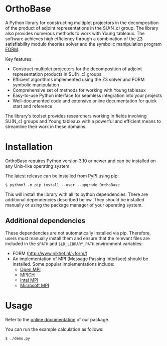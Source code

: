 # OrthoBase

A Python library for constructing multiplet projectors in the decomposition of
the product of adjoint representations in the SU(N_c) group. The library also
provides numerous methods to work with Young tableaux. The software achieves
high efficiency through a combination of the
[Z3](https://www.microsoft.com/en-us/research/project/z3-3/) satisfiability
modulo theories solver and the symbolic manipulation program
[FORM](https://www.nikhef.nl/~form/).

Key features:
- Construct multiplet projectors for the decomposition of adjoint
representation products in SU(N_c) groups
- Efficient algorithms implemented using the Z3 solver and FORM symbolic
manipulation
- Comprehensive set of methods for working with Young tableaux
- Easy-to-use Python interface for seamless integration into your projects
- Well-documented code and extensive online documentation for quick start and
reference

The library's toolset provides researchers working in fields involving SU(N_c)
groups and Young tableaux with a powerful and efficient means to streamline
their work in these domains.

# Installation

OrthoBase requires Python version 3.10 or newer and can be installed on any
Unix-like operating system.

The latest release can be installed from [PyPI] using [pip]:

	$ python3 -m pip install --user --upgrade OrthoBase

This will install the library with all its python dependencies. There are
additional dependencies described below. They should be installed manually or
using the package manager of your operating system.

[pip]: https://pypi.org/project/pip/
[pypi]: https://pypi.org/project/OrthoBase/

## Additional dependencies

These dependencies are not automatically installed via pip. Therefore, users
must manually install them and ensure that the relevant files are included in
the `$PATH` and `$LD_LIBRARY_PATH` environment variables:

- FORM (http://www.nikhef.nl/~form/)
- An implementation of MPI (Message Passing Interface) should be installed. Some popular implementations include:
  - [Open MPI](https://www.open-mpi.org/)
  - [MPICH](https://www.mpich.org/)
  - [Intel MPI](https://software.intel.com/en-us/mpi-library)
  - [Microsoft MPI](https://docs.microsoft.com/en-us/message-passing-interface/microsoft-mpi)

# Usage

Refer to the [online documentation](orthobase.readthedocs.io) of our package.

You can run the example calculation as follows:

	$ ./demo.py
